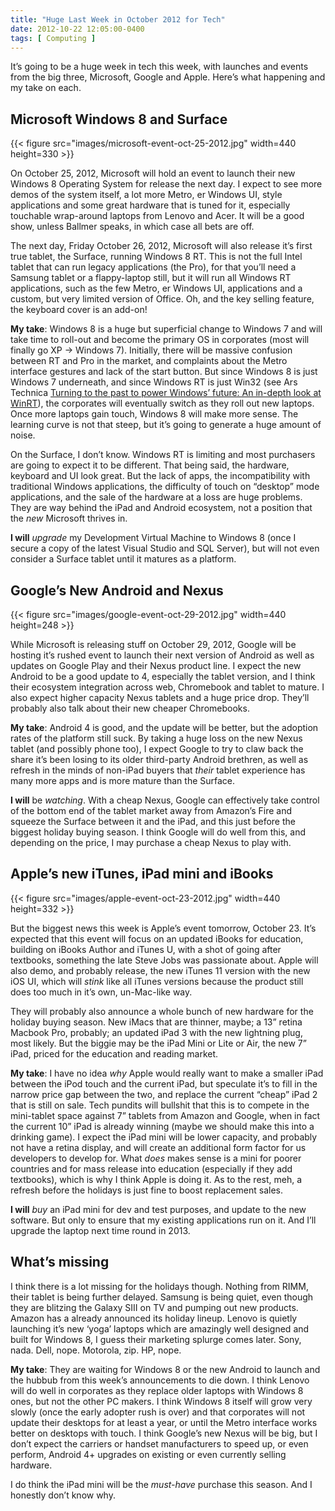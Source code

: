 ```yaml
---
title: "Huge Last Week in October 2012 for Tech"
date: 2012-10-22 12:05:00-0400
tags: [ Computing ]
---
```


It’s going to be a huge week in tech this week, with launches and events from the big three, Microsoft, Google and Apple. Here’s what happening and my take on each.

## Microsoft Windows 8 and Surface

{{< figure src="images/microsoft-event-oct-25-2012.jpg" width=440 height=330 >}}

On October 25, 2012, Microsoft will hold an event to launch their new Windows 8 Operating System for release the next day. I expect to see more demos of the system itself, a lot more Metro, er Windows UI, style applications and some great hardware that is tuned for it, especially touchable wrap-around laptops from Lenovo and Acer. It will be a good show, unless Ballmer speaks, in which case all bets are off.

The next day, Friday October 26, 2012, Microsoft will also release it’s first true tablet, the Surface, running Windows 8 RT. This is not the full Intel tablet that can run legacy applications (the Pro), for that you’ll need a Samsung tablet or a flappy-laptop still, but it will run all Windows RT applications, such as the few Metro, er Windows UI, applications and a custom, but very limited version of Office. Oh, and the key selling feature, the keyboard cover is an add-on!

**My take**: Windows 8 is a huge but superficial change to Windows 7 and will take time to roll-out and become the primary OS in corporates (most will finally go XP -> Windows 7). Initially, there will be massive confusion between RT and Pro in the market, and complaints about the Metro interface gestures and lack of the start button. But since Windows 8 is just Windows 7 underneath, and since Windows RT is just Win32 (see Ars Technica [Turning to the past to power Windows’ future: An in-depth look at WinRT](http://arstechnica.com/features/2012/10/windows-8-and-winrt-everything-old-is-new-again/)), the corporates will eventually switch as they roll out new laptops. Once more laptops gain touch, Windows 8 will make more sense. The learning curve is not that steep, but it’s going to generate a huge amount of noise.

On the Surface, I don’t know. Windows RT is limiting and most purchasers are going to expect it to be different. That being said, the hardware, keyboard and UI look great. But the lack of apps, the incompatibility with traditional Windows applications, the difficulty of touch on “desktop” mode applications, and the sale of the hardware at a loss are huge problems. They are way behind the iPad and Android ecosystem, not a position that the *new* Microsoft thrives in.

**I will** *upgrade* my Development Virtual Machine to Windows 8 (once I secure a copy of the latest Visual Studio and SQL Server), but will not even consider a Surface tablet until it matures as a platform.

## Google’s New Android and Nexus

{{< figure src="images/google-event-oct-29-2012.jpg" width=440 height=248 >}}

While Microsoft is releasing stuff on October 29, 2012, Google will be hosting it’s rushed event to launch their next version of Android as well as updates on Google Play and their Nexus product line. I expect the new Android to be a good update to 4, especially the tablet version, and I think their ecosystem integration across web, Chromebook and tablet to mature. I also expect higher capacity Nexus tablets and a huge price drop. They’ll probably also talk about their new cheaper Chromebooks.

**My take**: Android 4 is good, and the update will be better, but the adoption rates of the platform still suck. By taking a huge loss on the new Nexus tablet (and possibly phone too), I expect Google to try to claw back the share it’s been losing to its older third-party Android brethren, as well as refresh in the minds of non-iPad buyers that *their* tablet experience has many more apps and is more mature than the Surface.

**I will** be *watching*. With a cheap Nexus, Google can effectively take control of the bottom end of the tablet market away from Amazon’s Fire and squeeze the Surface between it and the iPad, and this just before the biggest holiday buying season. I think Google will do well from this, and depending on the price, I may purchase a cheap Nexus to play with.

## Apple’s new iTunes, iPad mini and iBooks

{{< figure src="images/apple-event-oct-23-2012.jpg" width=440 height=332 >}}

But the biggest news this week is Apple’s event tomorrow, October 23. It’s expected that this event will focus on an updated iBooks for education, building on iBooks Author and iTunes U, with a shot of going after textbooks, something the late Steve Jobs was passionate about. Apple will also demo, and probably release, the new iTunes 11 version with the new iOS UI, which will *stink* like all iTunes versions because the product still does too much in it’s own, un-Mac-like way.

They will probably also announce a whole bunch of new hardware for the holiday buying season. New iMacs that are thinner, maybe; a 13” retina Macbook Pro, probably; an updated iPad 3 with the new lightning plug, most likely. But the biggie may be the iPad Mini or Lite or Air, the new 7” iPad, priced for the education and reading market.

**My take**: I have no idea *why* Apple would really want to make a smaller iPad between the iPod touch and the current iPad, but speculate it’s to fill in the narrow price gap between the two, and replace the current “cheap” iPad 2 that is still on sale. Tech pundits will bullshit that this is to compete in the mini-tablet space against 7” tablets from Amazon and Google, when in fact the current 10” iPad is already winning (maybe we should make this into a drinking game). I expect the iPad mini will be lower capacity, and probably not have a retina display, and will create an additional form factor for us developers to develop for. What *does* makes sense is a mini for poorer countries and for mass release into education (especially if they add textbooks), which is why I think Apple is doing it. As to the rest, meh, a refresh before the holidays is just fine to boost replacement sales.

**I will** *buy* an iPad mini for dev and test purposes, and update to the new software. But only to ensure that my existing applications run on it. And I’ll upgrade the laptop next time round in 2013.

## What’s missing

I think there is a lot missing for the holidays though. Nothing from RIMM, their tablet is being further delayed. Samsung is being quiet, even though they are blitzing the Galaxy SIII on TV and pumping out new products. Amazon has a already announced its holiday lineup. Lenovo is quietly launching it’s new ‘yoga’ laptops which are amazingly well designed and built for Windows 8, I guess their marketing splurge comes later. Sony, nada. Dell, nope. Motorola, zip. HP, nope.

**My take**: They are waiting for Windows 8 or the new Android to launch and the hubbub from this week’s announcements to die down. I think Lenovo will do well in corporates as they replace older laptops with Windows 8 ones, but not the other PC makers. I think Windows 8 itself will grow very slowly (once the early adopter rush is over) and that corporates will not update their desktops for at least a year, or until the Metro interface works better on desktops with touch. I think Google’s new Nexus will be big, but I don’t expect the carriers or handset manufacturers to speed up, or even perform, Android 4+ upgrades on existing or even currently selling hardware.

I do think the iPad mini will be the *must-have* purchase this season. And I honestly don’t know why.
